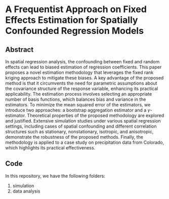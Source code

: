# A Frequentist Approach on Fixed Effects Estimation for Spatially Confounded Regression Models
## Abstract
In spatial regression analysis, the confounding between fixed and random effects can lead to biased estimation of regression coefficients. This paper proposes a novel estimation methodology that leverages the fixed rank kriging approach to mitigate these biases. A key advantage of the proposed method is that it circumvents the need for parametric assumptions about the covariance structure of the response variable, enhancing its practical applicability. The estimation process involves selecting an appropriate number of basis functions, which balances bias and variance in the estimators. To minimize the mean squared error of the estimators, we introduce two approaches: a bootstrap aggregation estimator and a $γ$-estimator. Theoretical properties of the proposed methodology are explored and justified. Extensive simulation studies under various spatial regression settings, including cases of spatial confounding and different correlation structures such as stationary, nonstationary, isotropic, and anisotropic, demonstrate the robustness of the proposed methods. Finally, the methodology is applied to a case study on precipitation data from Colorado, which highlights its practical effectiveness.
## Code
In this repository, we have the following folders:
1. simulation
2. data analysis
